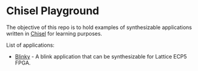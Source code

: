 # Chisel Playground

The objective of this repo is to hold examples of synthesizable applications written
in [Chisel](https://www.chisel-lang.org/) for learning purposes.

List of applications:

* [Blinky](/blinky) - A blink application that can be synthesizable for Lattice ECP5 FPGA.
